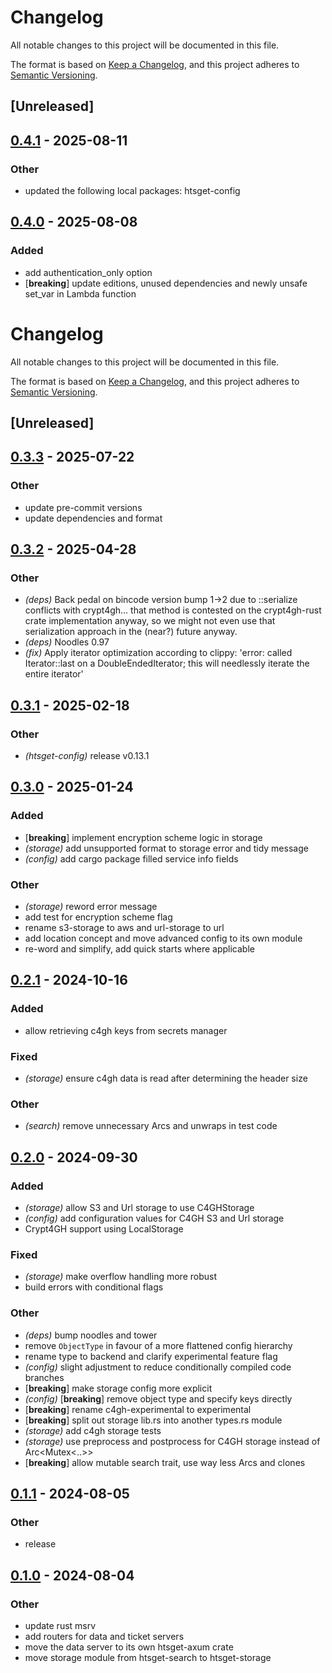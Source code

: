 # Changelog

All notable changes to this project will be documented in this file.

The format is based on [Keep a Changelog](https://keepachangelog.com/en/1.0.0/),
and this project adheres to [Semantic Versioning](https://semver.org/spec/v2.0.0.html).

## [Unreleased]

## [0.4.1](https://github.com/umccr/htsget-rs/compare/htsget-storage-v0.4.0...htsget-storage-v0.4.1) - 2025-08-11

### Other

- updated the following local packages: htsget-config

## [0.4.0](https://github.com/umccr/htsget-rs/compare/htsget-storage-v0.3.3...htsget-storage-v0.4.0) - 2025-08-08

### Added

- add authentication_only option
- [**breaking**] update editions, unused dependencies and newly unsafe set_var in Lambda function
# Changelog
All notable changes to this project will be documented in this file.

The format is based on [Keep a Changelog](https://keepachangelog.com/en/1.0.0/),
and this project adheres to [Semantic Versioning](https://semver.org/spec/v2.0.0.html).

## [Unreleased]

## [0.3.3](https://github.com/umccr/htsget-rs/compare/htsget-storage-v0.3.2...htsget-storage-v0.3.3) - 2025-07-22

### Other

- update pre-commit versions
- update dependencies and format

## [0.3.2](https://github.com/umccr/htsget-rs/compare/htsget-storage-v0.3.1...htsget-storage-v0.3.2) - 2025-04-28

### Other

- *(deps)* Back pedal on bincode version bump 1->2 due to ::serialize conflicts with crypt4gh... that method is contested on the crypt4gh-rust crate implementation anyway, so we might not even use that serialization approach in the (near?) future anyway.
- *(deps)* Noodles 0.97
- *(fix)* Apply iterator optimization according to clippy: 'error: called Iterator::last on a DoubleEndedIterator; this will needlessly iterate the entire iterator'

## [0.3.1](https://github.com/umccr/htsget-rs/compare/htsget-storage-v0.3.0...htsget-storage-v0.3.1) - 2025-02-18

### Other

- *(htsget-config)* release v0.13.1

## [0.3.0](https://github.com/umccr/htsget-rs/compare/htsget-storage-v0.2.1...htsget-storage-v0.3.0) - 2025-01-24

### Added

- [**breaking**] implement encryption scheme logic in storage
- *(storage)* add unsupported format to storage error and tidy message
- *(config)* add cargo package filled service info fields

### Other

- *(storage)* reword error message
- add test for encryption scheme flag
- rename s3-storage to aws and url-storage to url
- add location concept and move advanced config to its own module
- re-word and simplify, add quick starts where applicable

## [0.2.1](https://github.com/umccr/htsget-rs/compare/htsget-storage-v0.2.0...htsget-storage-v0.2.1) - 2024-10-16

### Added

- allow retrieving c4gh keys from secrets manager

### Fixed

- *(storage)* ensure c4gh data is read after determining the header size

### Other

- *(search)* remove unnecessary Arcs and unwraps in test code

## [0.2.0](https://github.com/umccr/htsget-rs/compare/htsget-storage-v0.1.1...htsget-storage-v0.2.0) - 2024-09-30

### Added

- *(storage)* allow S3 and Url storage to use C4GHStorage
- *(config)* add configuration values for C4GH S3 and Url storage
- Crypt4GH support using LocalStorage

### Fixed

- *(storage)* make overflow handling more robust
- build errors with conditional flags

### Other

- *(deps)* bump noodles and tower
- remove `ObjectType` in favour of a more flattened config hierarchy
- rename type to backend and clarify experimental feature flag
- *(config)* slight adjustment to reduce conditionally compiled code branches
- [**breaking**] make storage config more explicit
- *(config)* [**breaking**] remove object type and specify keys directly
- [**breaking**] rename c4gh-experimental to experimental
- [**breaking**] split out storage lib.rs into another types.rs module
- *(storage)* add c4gh storage tests
- *(storage)* use preprocess and postprocess for C4GH storage instead of Arc<Mutex<..>>
- [**breaking**] allow mutable search trait, use way less Arcs and clones

## [0.1.1](https://github.com/umccr/htsget-rs/compare/htsget-storage-v0.1.0...htsget-storage-v0.1.1) - 2024-08-05

### Other
- release

## [0.1.0](https://github.com/umccr/htsget-rs/releases/tag/htsget-storage-v0.1.0) - 2024-08-04

### Other
- update rust msrv
- add routers for data and ticket servers
- move the data server to its own htsget-axum crate
- move storage module from htsget-search to htsget-storage
